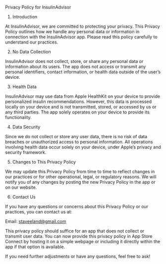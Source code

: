 Privacy Policy for InsulinAdvisor

1. Introduction

At InsulinAdvisor, we are committed to protecting your privacy. This Privacy Policy outlines how we handle any personal data or information in connection with the InsulinAdvisor app. Please read this policy carefully to understand our practices.

2. No Data Collection

InsulinAdvisor does not collect, store, or share any personal data or information about its users. The app does not access or transmit any personal identifiers, contact information, or health data outside of the user’s device.

3. Health Data

InsulinAdvisor may use data from Apple HealthKit on your device to provide personalized insulin recommendations. However, this data is processed locally on your device and is not transmitted, stored, or accessed by us or any third parties. The app solely operates on your device to provide its functionality.

4. Data Security

Since we do not collect or store any user data, there is no risk of data breaches or unauthorized access to personal information. All operations involving health data occur solely on your device, under Apple’s privacy and security framework.

5. Changes to This Privacy Policy

We may update this Privacy Policy from time to time to reflect changes in our practices or for other operational, legal, or regulatory reasons. We will notify you of any changes by posting the new Privacy Policy in the app or on our website.

6. Contact Us

If you have any questions or concerns about this Privacy Policy or our practices, you can contact us at:

Email: staveeland@gmail.com

This privacy policy should suffice for an app that does not collect or transmit user data. You can now provide this privacy policy in App Store Connect by hosting it on a simple webpage or including it directly within the app if that option is available.

If you need further adjustments or have any questions, feel free to ask!
